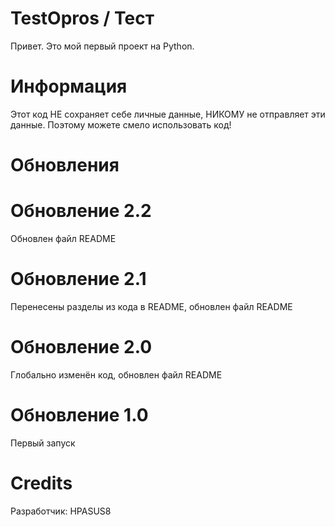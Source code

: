 # TestOpros / Тест
Привет. Это мой первый проект на Python.

# Информация
Этот код НЕ сохраняет себе личные данные, НИКОМУ не отправляет эти данные. Поэтому можете смело использовать код!

# Обновления
# Обновление 2.2
Обновлен файл README
# Обновление 2.1
Перенесены разделы из кода в README, обновлен файл README
# Обновление 2.0
Глобально изменён код, обновлен файл README
# Обновление 1.0
Первый запуск

# Credits
Разработчик: HPASUS8
